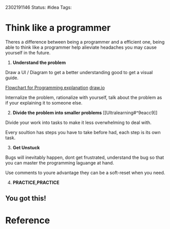 2302191146
	Status: #idea 
		Tags: 

# Think like a programmer


Theres a difference between being a programmer and a efficient one, being able to think like a programmer help alieviate headaches you may cause yourself in the future.

1.  **Understand the problem**  

Draw a UI / Diagram to get a better understanding good to get a visual guide.

[Flowchart for Programming explanation](https://www.programiz.com/article/flowchart-programming) [draw.io](https://github.com/Lethalz/LethalZet/blob/main/202109231350/draw.io)

Internalize the problem, rationalize with yourself, talk about the problem as if your explaining it to someone else.

2.  **Divide the problem into smaller problems** [[Ultralearning#^9eacc9]]

Divide your work into tasks to make it less overwhelming to deal with.

Every soultion has steps you have to take before had, each step is its own task.

3.  **Get Unstuck**

Bugs will inevitably happen, dont get frustrated, understand the bug so that you can master the programming laguange at hand.

Use comments to youre advantage they can be a soft-reset when you need.

4.  **PRACTICE,PRACTICE**

You got this!
---
# Reference
